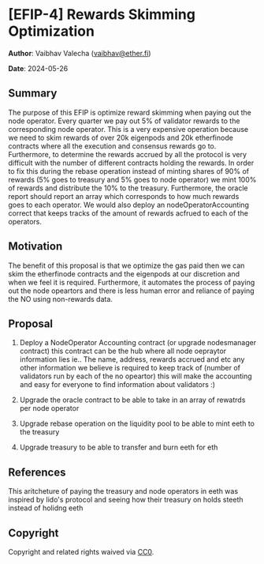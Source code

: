 # [EFIP-4] Rewards Skimming Optimization

**Author**: Vaibhav Valecha (vaibhav@ether.fi)

**Date**: 2024-05-26

## Summary

The purpose of this EFIP is optimize reward skimming when paying out the node operator. Every quarter we pay out 5% of validator rewards to the corresponding node operator. This is a very expensive operation because we need to skim rewards of over 20k eigenpods and 20k etherfinode contracts where all the execution and consensus rewards go to. Furthermore, to determine the rewards accrued by all the protocol is very difficult with the number of different contracts holding the rewards. In order to fix this during the rebase operation instead of minting shares of 90% of rewards (5% goes to treasury and 5% goes to node operator) we mint 100% of rewards and distribute the 10% to the treasury. Furthermore, the oracle report should report an array which corresponds to how much rewards goes to each operator. We would also deploy an nodeOperatorAccounting correct that keeps tracks of the amount of rewards acfrued to each of the operators. 


## Motivation

The benefit of this proposal is that we optimize the gas paid then we can skim the etherfinode contracts and the eigenpods at our discretion and when we feel it is required. Furthermore, it automates the process of paying out the node opeartors and there is less human error and reliance of paying the NO using non-rewards data. 


## Proposal


1. Deploy a NodeOperator Accounting contract (or upgrade nodesmanager contract) this contract can be the hub  where all node oepraytor information lies ie.. The name, address, rewards accrued and etc any other information we believe is required to keep track of (number of validators  run by each of the no opeartor) this will make the accounting and easy for everyone to find information about validators  :)

2. Upgrade the oracle contract to be able to take in an array of rewatrds per node operator

3. Upgrade rebase operation on the liquidity pool to be able to mint eeth to the treasury

4. Upgrade treasury to be able to transfer and burn eeth for eth


## References

This aritcheture of paying the treasury and node operators in eeth was inspired by lido's protocol and seeing how their treasury on holds steeth instead of holidng eeth

## Copyright

Copyright and related rights waived via [CC0](https://creativecommons.org/publicdomain/zero/1.0/).

